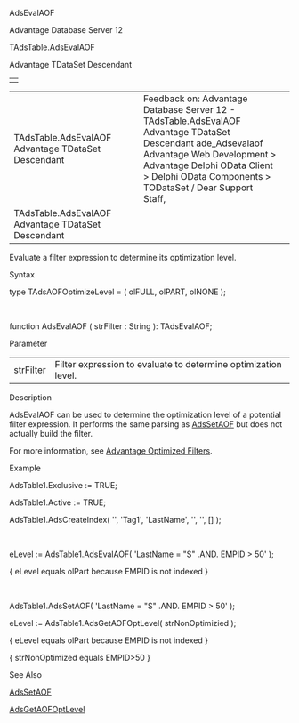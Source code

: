 AdsEvalAOF




Advantage Database Server 12  

TAdsTable.AdsEvalAOF

Advantage TDataSet Descendant

|  |
| --- |
|  |

|  |  |  |  |  |
| --- | --- | --- | --- | --- |
| TAdsTable.AdsEvalAOF  Advantage TDataSet Descendant |  |  | Feedback on: Advantage Database Server 12 - TAdsTable.AdsEvalAOF Advantage TDataSet Descendant ade\_Adsevalaof Advantage Web Development > Advantage Delphi OData Client > Delphi OData Components > TODataSet / Dear Support Staff, |  |
| TAdsTable.AdsEvalAOF  Advantage TDataSet Descendant |  |  |  |  |

Evaluate a filter expression to determine its optimization level.

Syntax

type TAdsAOFOptimizeLevel = ( olFULL, olPART, olNONE );

 

function AdsEvalAOF ( strFilter : String ): TAdsEvalAOF;

Parameter

|  |  |
| --- | --- |
| strFilter | Filter expression to evaluate to determine optimization level. |

Description

AdsEvalAOF can be used to determine the optimization level of a potential filter expression. It performs the same parsing as [AdsSetAOF](ade_adssetaof.htm) but does not actually build the filter.

For more information, see [Advantage Optimized Filters](master_advantage_optimized_filters.htm).

Example

AdsTable1.Exclusive := TRUE;

AdsTable1.Active := TRUE;

AdsTable1.AdsCreateIndex( '', 'Tag1', 'LastName', '', '', [] );

 

eLevel := AdsTable1.AdsEvalAOF( 'LastName = "S" .AND. EMPID > 50' );

{ eLevel equals olPart because EMPID is not indexed }

 

AdsTable1.AdsSetAOF( 'LastName = "S" .AND. EMPID > 50' );

eLevel := AdsTable1.AdsGetAOFOptLevel( strNonOptimizied );

{ eLevel equals olPart because EMPID is not indexed }

{ strNonOptimized equals EMPID>50 }

See Also

[AdsSetAOF](ade_adssetaof.htm)

[AdsGetAOFOptLevel](ade_adsgetaofoptlevel.htm)